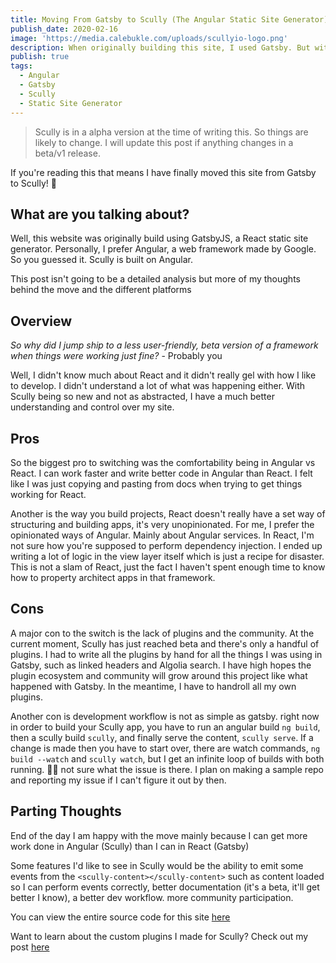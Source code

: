 ```yaml
---
title: Moving From Gatsby to Scully (The Angular Static Site Generator)
publish_date: 2020-02-16
image: 'https://media.calebukle.com/uploads/scullyio-logo.png'
description: When originally building this site, I used Gatsby. But with the release of Scully, I jumped ship so I can use my favorite web framework, Angular instead of React.
publish: true
tags:
  - Angular
  - Gatsby
  - Scully
  - Static Site Generator
---
```



> Scully is in a alpha version at the time of writing this. So things are likely to change. I will update this post if anything changes in a beta/v1 release.

If you're reading this that means I have finally moved this site from Gatsby to Scully! 🎉

## What are you talking about?

Well, this website was originally build using GatsbyJS, a React static site generator. Personally, I prefer Angular, a web framework made by Google. So you guessed it. Scully is built on Angular. 

This post isn't going to be a detailed analysis but more of my thoughts behind the move and the different platforms

## Overview
_So why did I jump ship to a less user-friendly, beta version of a framework when things were working just fine?_ - Probably you

Well, I didn't know much about React and it didn't really gel with how I like to develop. I didn't understand a lot of what was happening either. With Scully being so new and not as abstracted, I have a much better understanding and control over my site. 

## Pros

So the biggest pro to switching was the comfortability being in Angular vs React. I can work faster and write better code in Angular than React. I felt like I was just copying and pasting from docs when trying to get things working for React. 

Another is the way you build projects, React doesn't really have a set way of structuring and building apps, it's very unopinionated. For me, I prefer the opinionated ways of Angular. Mainly about Angular services. In React, I'm not sure how you're supposed to perform dependency injection. I ended up writing a lot of logic in the view layer itself which is just a recipe for disaster.  This is not a slam of React, just the fact I haven't spent enough time to know how to property architect apps in that framework. 

## Cons

A major con to the switch is the lack of plugins and the community. At the current moment, Scully has just reached beta and there's only a handful of plugins. I had to write all the plugins by hand for all the things I was using in Gatsby, such as linked headers and Algolia search. I have high hopes the plugin ecosystem and community will grow around this project like what happened with Gatsby. In the meantime, I have to handroll all my own plugins. 

Another con is development workflow is not as simple as gatsby. right now in order to build your Scully app, you have to run an angular build `ng build`, then a scully build `scully`, and finally serve the content, `scully serve`. If a change is made then you have to start over, there are watch commands, `ng build --watch` and `scully watch`, but I get an infinite loop of builds with both running. 🤷‍♀️ not sure what the issue is there. I plan on making a sample repo and reporting my issue if I can't figure it out by then. 


## Parting Thoughts
End of the day I am happy with the move mainly because I can get more work done in Angular (Scully) than I can in React (Gatsby)

Some features I'd like to see in Scully would be the ability to emit some events from the `<scully-content></scully-content>` such as content loaded so I can perform events correctly, better documentation (it's a beta, it'll get better I know), a better dev workflow. more community participation. 

You can view the entire source code for this site [here](https://gitlab.com/caleb-ukle/portfolio)

Want to learn about the custom plugins I made for Scully? Check out my post [here](/blog/scully-plugins-for-algolia-search-and-html-header-tag-links)
